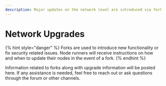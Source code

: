 ```yaml
---
description: Major updates on the network level are introduced via forks
---
```


# Network Upgrades

{% hint style="danger" %}
Forks are used to introduce new functionality or fix security related issues. Node runners will receive instructions on how and when to update their nodes in the event of a fork.
{% endhint %}

Information related to forks along with upgrade information will be posted here. If any assistance is needed, feel free to reach out or ask questions through the forum or other channels.

